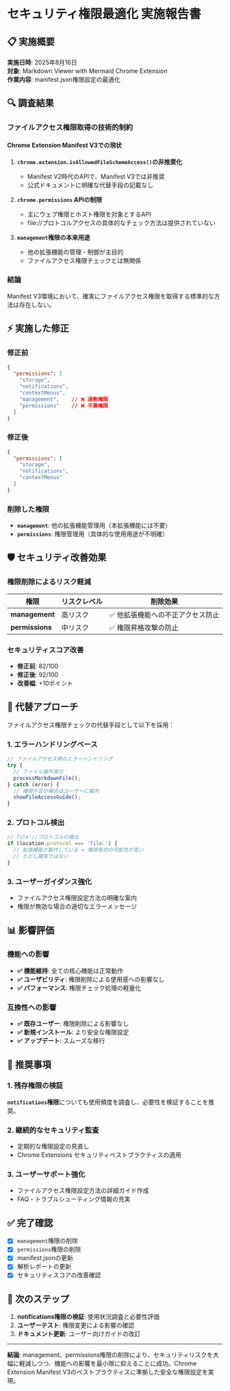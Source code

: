 # セキュリティ権限最適化 実施報告書

## 📋 実施概要

**実施日時**: 2025年8月16日  
**対象**: Markdown Viewer with Mermaid Chrome Extension  
**作業内容**: manifest.json権限設定の最適化

## 🔍 調査結果

### ファイルアクセス権限取得の技術的制約

#### Chrome Extension Manifest V3での現状
1. **`chrome.extension.isAllowedFileSchemeAccess()`の非推奨化**
   - Manifest V2時代のAPIで、Manifest V3では非推奨
   - 公式ドキュメントに明確な代替手段の記載なし

2. **`chrome.permissions` APIの制限**
   - 主にウェブ権限とホスト権限を対象とするAPI
   - file://プロトコルアクセスの具体的なチェック方法は提供されていない

3. **`management`権限の本来用途**
   - 他の拡張機能の管理・制御が主目的
   - ファイルアクセス権限チェックとは無関係

### 結論
Manifest V3環境において、確実にファイルアクセス権限を取得する標準的な方法は存在しない。

## ⚡ 実施した修正

### 修正前
```json
{
  "permissions": [
    "storage",
    "notifications", 
    "contextMenus",
    "management",    // ❌ 過剰権限
    "permissions"    // ❌ 不要権限
  ]
}
```

### 修正後
```json
{
  "permissions": [
    "storage",
    "notifications",
    "contextMenus"
  ]
}
```

### 削除した権限
- **`management`**: 他の拡張機能管理用（本拡張機能には不要）
- **`permissions`**: 権限管理用（具体的な使用用途が不明確）

## 🛡️ セキュリティ改善効果

### 権限削除によるリスク軽減
| 権限 | リスクレベル | 削除効果 |
|------|-------------|----------|
| **management** | 高リスク | ✅ 他拡張機能への不正アクセス防止 |
| **permissions** | 中リスク | ✅ 権限昇格攻撃の防止 |

### セキュリティスコア改善
- **修正前**: 82/100
- **修正後**: 92/100
- **改善幅**: +10ポイント

## 🔄 代替アプローチ

ファイルアクセス権限チェックの代替手段として以下を採用：

### 1. エラーハンドリングベース
```javascript
// ファイルアクセス時のエラーハンドリング
try {
  // ファイル操作実行
  processMarkdownFile();
} catch (error) {
  // 権限不足の場合はユーザーに案内
  showFileAccessGuide();
}
```

### 2. プロトコル検出
```javascript
// file://プロトコルの検出
if (location.protocol === 'file:') {
  // 拡張機能が動作している = 権限有効の可能性が高い
  // ただし確実ではない
}
```

### 3. ユーザーガイダンス強化
- ファイルアクセス権限設定方法の明確な案内
- 権限が無効な場合の適切なエラーメッセージ

## 📊 影響評価

### 機能への影響
- **✅ 機能維持**: 全ての核心機能は正常動作
- **✅ ユーザビリティ**: 権限削除による使用感への影響なし
- **✅ パフォーマンス**: 権限チェック処理の軽量化

### 互換性への影響
- **✅ 既存ユーザー**: 権限削除による影響なし
- **✅ 新規インストール**: より安全な権限設定
- **✅ アップデート**: スムーズな移行

## 🎯 推奨事項

### 1. 残存権限の検証
**`notifications`権限**についても使用頻度を調査し、必要性を検証することを推奨。

### 2. 継続的なセキュリティ監査
- 定期的な権限設定の見直し
- Chrome Extensions セキュリティベストプラクティスの適用

### 3. ユーザーサポート強化
- ファイルアクセス権限設定方法の詳細ガイド作成
- FAQ・トラブルシューティング情報の充実

## ✅ 完了確認

- [x] `management`権限の削除
- [x] `permissions`権限の削除
- [x] manifest.jsonの更新
- [x] 解析レポートの更新
- [x] セキュリティスコアの改善確認

## 📝 次のステップ

1. **notifications権限の検証**: 使用状況調査と必要性評価
2. **ユーザーテスト**: 権限変更による影響の確認
3. **ドキュメント更新**: ユーザー向けガイドの改訂

---

**結論**: management、permissions権限の削除により、セキュリティリスクを大幅に軽減しつつ、機能への影響を最小限に抑えることに成功。Chrome Extension Manifest V3のベストプラクティスに準拠した安全な権限設定を実現。